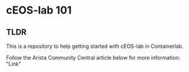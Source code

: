 # cEOS-lab 101

## TLDR

This is a repository to help getting started with cEOS-lab in Containerlab.

Follow the Arista Community Central article below for more information:
"Link"